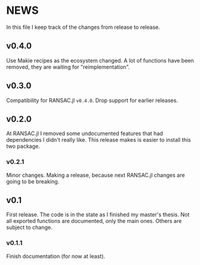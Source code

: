 # NEWS

In this file I keep track of the changes from release to release.

## v0.4.0

Use Makie recipes as the ecosystem changed.
A lot of functions have been removed, they are waiting for "reimplementation".

## v0.3.0

Compatibility for RANSAC.jl `v0.4.0`. Drop support for earlier releases.

## v0.2.0

At RANSAC.jl I removed some undocumented features that had dependencies I didn't really like.
This release makes is easier to install this two package.

### v0.2.1

Minor changes.
Making a release, because next RANSAC.jl changes are going to be breaking.

## v0.1

First release. The code is in the state as I finished my master's thesis.
Not all exported functions are documented, only the main ones. Others are subject to change.

### v0.1.1

Finish documentation (for now at least).
